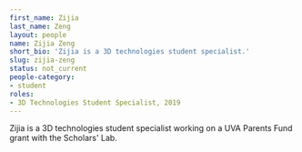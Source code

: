 ```yaml
---
first_name: Zijia
last_name: Zeng
layout: people
name: Zijia Zeng
short_bio: 'Zijia is a 3D technologies student specialist.'
slug: zijia-zeng
status: not_current
people-category:
- student
roles:
- 3D Technologies Student Specialist, 2019
---
```

Zijia is a 3D technologies student specialist working on a UVA Parents Fund grant with the Scholars' Lab.
